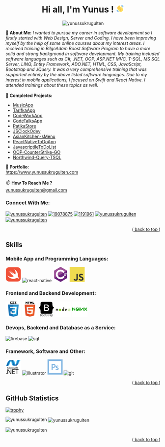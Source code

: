 <h1 align="center">Hi all, I'm Yunus ! <img src="https://github.com/yunussukrugulten/yunussukrugulten/blob/main/Hello.gif?raw=true" alt="hello" width=27 height=27 /></h1>
<p align="center">
<img src="https://komarev.com/ghpvc/?username=yunussukrugulten&label=Profile%20views&color=0e75b6&style=flat" alt="yunussukrugulten" />
</p>
💬 <b>About Me:</b> <i>I wanted to pursue my career in software development so I firstly started with Web Design, Server and Coding. I have been improving myself by the help of some online courses about my interest areas. I received training in BilgeAdam Boost Software Program to have a more solid and strong background in software development. My training included software languages such as C#, .NET, OOP, ASP.NET MVC, T-SQL, MS SQL Server, LINQ, Entity Framework, ADO.NET, HTML, CSS, JavaScript, Bootstrap and JQuery. It was a very comprehensive training that was supported entirely by the above listed software languages. Due to my interest in mobile applications, I focused on Swift and React Native. I attended trainings about these topics as well.</i>
<br><br>
🔭 <b>Completed Projects:</b>
<ul>
<li><a href="https://github.com/yunussukrugulten/MusicApp" target="blank">MusicApp</a></li>
<li><a href="https://github.com/yunussukrugulten/TarifkaApp" target="blank">TarifkaApp</a></li>
<li><a href="https://github.com/yunussukrugulten/CodeWorkApp" target="blank">CodeWorkApp</a></li>
<li><a href="https://github.com/yunussukrugulten/CodeTalksApp" target="blank">CodeTalksApp</a></li>
<li><a href="https://github.com/yunussukrugulten/PatikaStore" target="blank">PatikaStore</a></li>
<li><a href="https://github.com/yunussukrugulten/JSClockOdev" target="blank">JSClockOdev</a></li>
<li><a href="https://github.com/yunussukrugulten/AsianKitchen-sMenu" target="blank">AsianKitchen-sMenu</a></li>
<li><a href="https://github.com/yunussukrugulten/ReactNativeToDoApp" target="blank">ReactNativeToDoApp</a></li>
<li><a href="https://github.com/yunussukrugulten/JavascriptileToDoList" target="blank">JavascriptileToDoList</a></li>
<li><a href="https://github.com/yunussukrugulten/OOP-CounterStrike-GO" target="blank">OOP-CounterStrike-GO</a></li>
<li><a href="https://github.com/yunussukrugulten/Northwind-Query-TSQL" target="blank">Northwind-Query-TSQL</a></li>
</ul>

🎨 <b>Portfolio:</b><br><a href="https://www.yunussukrugulten.com/" target="_blank">https://www.yunussukrugulten.com</a><br><br>
📫 <b>How To Reach Me ?</b><br>yunussukrugulten@gmail.com

<h3 align="left">Connect With Me:</h3>
<p align="left">
<a href="https://linkedin.com/in/yunussukrugulten" target="blank"><img align="center" src="https://raw.githubusercontent.com/rahuldkjain/github-profile-readme-generator/master/src/images/icons/Social/linked-in-alt.svg" alt="yunussukrugulten" height="25" width="25" /></a>
<a href="https://stackoverflow.com/users/19078875" target="blank"><img align="center" src="https://raw.githubusercontent.com/rahuldkjain/github-profile-readme-generator/master/src/images/icons/Social/stack-overflow.svg" alt="19078875" height="25" width="25" /></a>  
<a href="https://meta.stackexchange.com/users/1191961" target="blank"><img align="center" src="https://upload.wikimedia.org/wikipedia/commons/thumb/e/e0/Stack_Exchange_icon.svg/768px-Stack_Exchange_icon.svg.png?20190928184426" alt="1191961" height="25" width="25" /></a>  
<a href="https://instagram.com/yunussukrugulten" target="blank"><img align="center" src="https://raw.githubusercontent.com/rahuldkjain/github-profile-readme-generator/master/src/images/icons/Social/instagram.svg" alt="yunussukrugulten" height="25" width="25" /></a>
<a href="https://www.hackerrank.com/yunussukrugulten" target="blank"><img align="center" src="https://raw.githubusercontent.com/rahuldkjain/github-profile-readme-generator/master/src/images/icons/Social/hackerrank.svg" alt="yunussukrugulten" height="25" width="25" /></a>
</p>

<p align="right">(<a href="#top"> back to top </a>)</p>

<h2 align="left">Skills</h2></p>

<h3 align="left">Mobile App and Programming Languages:</h3>
<p align="left">
  <img src="https://raw.githubusercontent.com/devicons/devicon/master/icons/swift/swift-original.svg" alt="swift" width="50" height="50"/>
  <img src="https://reactnative.dev/img/header_logo.svg" alt="react-native" width="50" height="50"/>
  <img src="https://raw.githubusercontent.com/devicons/devicon/master/icons/csharp/csharp-original.svg" alt="csharp" width="50" height="50"/>
  <img src="https://raw.githubusercontent.com/devicons/devicon/master/icons/javascript/javascript-original.svg" alt="javascript" width="50" height="50"/>
</p>

<h3 align="left">Frontend and Backend Development:</h3>
<p align="left">  
 <img src="https://raw.githubusercontent.com/devicons/devicon/master/icons/css3/css3-original-wordmark.svg" alt="css3" width="50" height="50"/>
 <img src="https://raw.githubusercontent.com/devicons/devicon/master/icons/html5/html5-original-wordmark.svg" alt="html5" width="50" height="50"/>
 <img src="https://raw.githubusercontent.com/devicons/devicon/master/icons/bootstrap/bootstrap-plain-wordmark.svg" alt="bootstrap" width="50" height="50"/>
 <img src="https://raw.githubusercontent.com/devicons/devicon/master/icons/nodejs/nodejs-original-wordmark.svg" alt="nodejs" width="50" height="50"/>
 <img src="https://raw.githubusercontent.com/devicons/devicon/master/icons/nginx/nginx-original.svg" alt="nginx" width="50" height="50"/> 
</p>

<h3 align="left">Devops, Backend and Database as a Service:</h3>
<p align="left">
   <img src="https://www.vectorlogo.zone/logos/firebase/firebase-icon.svg" alt="firebase" width="50" height="50"/>
   <img src="https://www.svgrepo.com/show/303229/microsoft-sql-server-logo.svg" alt="sql" width="50" height="50"/>
</p>
  

<h3 align="left">Framework, Software and Other:</h3>
<p align="left">
     <img src="https://raw.githubusercontent.com/devicons/devicon/master/icons/dot-net/dot-net-original-wordmark.svg" alt="dotnet" width="50" height="50"/>
     <img src="https://www.vectorlogo.zone/logos/adobe_illustrator/adobe_illustrator-icon.svg" alt="illustrator" width="50" height="50"/>
     <img src="https://raw.githubusercontent.com/devicons/devicon/master/icons/photoshop/photoshop-line.svg" alt="photoshop" width="50" height="50"/>
     <img src="https://www.vectorlogo.zone/logos/git-scm/git-scm-icon.svg" alt="git" width="50" height="50"/> 
</p>


<p align="right">(<a href="#top"> back to top </a>)</p>

<h2 align="left">GitHub Statistics</h2></p>

[![trophy](https://github-profile-trophy.vercel.app/?username=yunussukrugulten&row=2&column=3)](https://github.com/ryo-ma/github-profile-trophy)

<p><img align="left" src="https://github-readme-stats.vercel.app/api/top-langs?username=yunussukrugulten&show_icons=true&locale=en&layout=compact" alt="yunussukrugulten" /></p>

<p>&nbsp;<img align="center" src="https://github-readme-stats.vercel.app/api?username=yunussukrugulten&show_icons=true&locale=en" alt="yunussukrugulten" /></p>

<p><img align="center" src="https://github-readme-streak-stats.herokuapp.com/?user=yunussukrugulten&" alt="yunussukrugulten" /></p>

<p align="right">(<a href="#top"> back to top </a>)</p>
